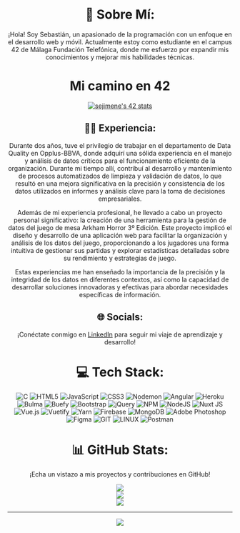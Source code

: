 <div align="center">

# 💫 Sobre Mí:
¡Hola! Soy Sebastián, un apasionado de la programación con un enfoque en el desarrollo web y móvil. Actualmente estoy como estudiante en el campus 42 de Málaga Fundación Telefónica, donde me esfuerzo por expandir mis conocimientos y mejorar mis habilidades técnicas.

# Mi camino en 42

<div aling="center">
  <a href="https://github.com/oakoudad/badge42"><img src="https://badge.mediaplus.ma/colorfulwaves/sejimene?1337Badge=off&UM6P=off" alt="sejimene's 42 stats" /></a>
</div>

## 👨‍💻 Experiencia:
Durante dos años, tuve el privilegio de trabajar en el departamento de Data Quality en Opplus-BBVA, donde adquirí una sólida experiencia en el manejo y análisis de datos críticos para el funcionamiento eficiente de la organización. Durante mi tiempo allí, contribuí al desarrollo y mantenimiento de procesos automatizados de limpieza y validación de datos, lo que resultó en una mejora significativa en la precisión y consistencia de los datos utilizados en informes y análisis clave para la toma de decisiones empresariales.

Además de mi experiencia profesional, he llevado a cabo un proyecto personal significativo: la creación de una herramienta para la gestión de datos del juego de mesa Arkham Horror 3º Edición. Este proyecto implicó el diseño y desarrollo de una aplicación web para facilitar la organización y análisis de los datos del juego, proporcionando a los jugadores una forma intuitiva de gestionar sus partidas y explorar estadísticas detalladas sobre su rendimiento y estrategias de juego.

Estas experiencias me han enseñado la importancia de la precisión y la integridad de los datos en diferentes contextos, así como la capacidad de desarrollar soluciones innovadoras y efectivas para abordar necesidades específicas de información.

## 🌐 Socials:
¡Conéctate conmigo en [LinkedIn](https://linkedin.com/in/sebastian-jimenez-roman) para seguir mi viaje de aprendizaje y desarrollo!

# 💻 Tech Stack:
![C](https://img.shields.io/badge/c-%2300599C.svg?style=for-the-badge&logo=c&logoColor=white) 
![HTML5](https://img.shields.io/badge/html5-%23E34F26.svg?style=for-the-badge&logo=html5&logoColor=white) 
![JavaScript](https://img.shields.io/badge/javascript-%23323330.svg?style=for-the-badge&logo=javascript&logoColor=%23F7DF1E) 
![CSS3](https://img.shields.io/badge/css3-%231572B6.svg?style=for-the-badge&logo=css3&logoColor=white) 
![Nodemon](https://img.shields.io/badge/NODEMON-%23323330.svg?style=for-the-badge&logo=nodemon&logoColor=%BBDEAD) 
![Angular](https://img.shields.io/badge/angular-%23DD0031.svg?style=for-the-badge&logo=angular&logoColor=white) 
![Heroku](https://img.shields.io/badge/heroku-%23430098.svg?style=for-the-badge&logo=heroku&logoColor=white) 
![Bulma](https://img.shields.io/badge/bulma-00D0B1?style=for-the-badge&logo=bulma&logoColor=white) 
![Buefy](https://img.shields.io/badge/Buefy-7957D5?style=for-the-badge&logo=buefy&logoColor=48289E) 
![Bootstrap](https://img.shields.io/badge/bootstrap-%238511FA.svg?style=for-the-badge&logo=bootstrap&logoColor=white) 
![jQuery](https://img.shields.io/badge/jquery-%230769AD.svg?style=for-the-badge&logo=jquery&logoColor=white) 
![NPM](https://img.shields.io/badge/NPM-%23CB3837.svg?style=for-the-badge&logo=npm&logoColor=white) 
![NodeJS](https://img.shields.io/badge/node.js-6DA55F?style=for-the-badge&logo=node.js&logoColor=white) 
![Nuxt JS](https://img.shields.io/badge/Nuxt-002E3B?style=for-the-badge&logo=nuxt.js&logoColor=#00DC82) 
![Vue.js](https://img.shields.io/badge/vue.js-%2335495e.svg?style=for-the-badge&logo=vuedotjs&logoColor=%234FC08D) 
![Vuetify](https://img.shields.io/badge/Vuetify-1867C0?style=for-the-badge&logo=vuetify&logoColor=AEDDFF) 
![Yarn](https://img.shields.io/badge/yarn-%232C8EBB.svg?style=for-the-badge&logo=yarn&logoColor=white) 
![Firebase](https://img.shields.io/badge/Firebase-039BE5?style=for-the-badge&logo=Firebase&logoColor=white) 
![MongoDB](https://img.shields.io/badge/MongoDB-%234ea94b.svg?style=for-the-badge&logo=mongodb&logoColor=white) 
![Adobe Photoshop](https://img.shields.io/badge/adobe%20photoshop-%2331A8FF.svg?style=for-the-badge&logo=adobe%20photoshop&logoColor=white) 
![Figma](https://img.shields.io/badge/figma-%23F24E1E.svg?style=for-the-badge&logo=figma&logoColor=white) 
![GIT](https://img.shields.io/badge/Git-fc6d26?style=for-the-badge&logo=git&logoColor=white) 
![LINUX](https://img.shields.io/badge/Linux-FCC624?style=for-the-badge&logo=linux&logoColor=black) 
![Postman](https://img.shields.io/badge/Postman-FF6C37?style=for-the-badge&logo=postman&logoColor=white)

# 📊 GitHub Stats:
<p>¡Echa un vistazo a mis proyectos y contribuciones en GitHub!</p>

![](https://github-readme-stats.vercel.app/api?username=Rybenshot&theme=dark&hide_border=false&include_all_commits=true&count_private=true)<br/>
![](https://github-readme-streak-stats.herokuapp.com/?user=Rybenshot&theme=dark&hide_border=false)<br/>
![](https://github-readme-stats.vercel.app/api/top-langs/?username=Rybenshot&theme=dark&hide_border=false&include_all_commits=true&count_private=true&layout=compact)

---
[![](https://visitcount.itsvg.in/api?id=Rybenshot&icon=0&color=0)](https://visitcount.itsvg.in)

</div>
